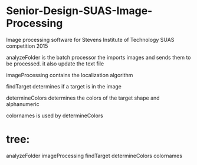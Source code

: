 # Senior-Design-SUAS-Image-Processing
Image processing software for Stevens Institute of Technology SUAS competition 2015

analyzeFolder is the batch processor the imports images and sends them to be processed.  it also update the text file

imageProcessing contains the localization algorithm

findTarget determines if a target is in the image

determineColors determines the colors of the target shape and alphanumeric

colornames is used by determineColors


tree:
===========
analyzeFolder
	imageProcessing
		findTarget
		determineColors
			colornames
